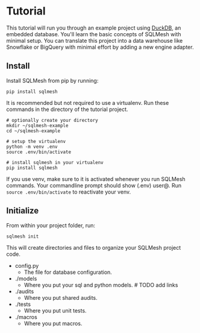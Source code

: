 # Tutorial

This tutorial will run you through an example project using [DuckDB](https://duckdb.org/), an embedded database. You'll learn the basic concepts of SQLMesh with minimal setup. You can translate this project into a data warehouse like Snowflake or BigQuery with minimal effort by adding a new engine adapter.

## Install
Install SQLMesh from pip by running:

```pip install sqlmesh```

It is recommended but not required to use a virtualenv. Run these commands in the directory of the tutorial project.

```
# optionally create your directory
mkdir ~/sqlmesh-example
cd ~/sqlmesh-example

# setup the virtualenv
python -m venv .env
source .env/bin/activate

# install sqlmesh in your virtualenv
pip install sqlmesh
```

If you use venv, make sure to it is activated whenever you run SQLMesh commands. Your commandline prompt should show (.env) user@. Run `source .env/bin/activate` to reactivate your venv.

## Initialize

From within your project folder, run:

```
sqlmesh init
```

This will create directories and files to organize your SQLMesh project code.

- config.py
    - The file for database configuration.
- ./models
    - Where you put your sql and python models.  # TODO add links
- ./audits
    - Where you put shared audits.
- ./tests
    - Where you put unit tests.
- ./macros
    - Where you put macros.
